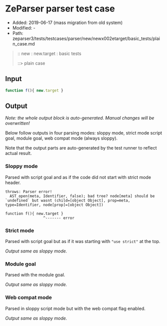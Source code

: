 # ZeParser parser test case

- Added: 2019-06-17 (mass migration from old system)
- Modified: -
- Path: zeparser3/tests/testcases/parser/new/newx002etarget/basic_tests/plain_case.md

> :: new : new.target : basic tests
>
> ::> plain case

## Input

`````js
function f(){ new.target }
`````

## Output

_Note: the whole output block is auto-generated. Manual changes will be overwritten!_

Below follow outputs in four parsing modes: sloppy mode, strict mode script goal, module goal, web compat mode (always sloppy).

Note that the output parts are auto-generated by the test runner to reflect actual result.

### Sloppy mode

Parsed with script goal and as if the code did not start with strict mode header.

`````
throws: Parser error!
  AST_open(meta, Identifier, false); bad tree? node[meta] should be `undefined` but wasnt (child=[object Object], prop=meta, type=Identifier, node[prop]=[object Object])

function f(){ new.target }
                 ^------- error
`````

### Strict mode

Parsed with script goal but as if it was starting with `"use strict"` at the top.

_Output same as sloppy mode._

### Module goal

Parsed with the module goal.

_Output same as sloppy mode._

### Web compat mode

Parsed in sloppy script mode but with the web compat flag enabled.

_Output same as sloppy mode._
